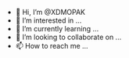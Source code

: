 - 👋 Hi, I’m @XDMOPAK
- 👀 I’m interested in ...
- 🌱 I’m currently learning ...
- 💞️ I’m looking to collaborate on ...
- 📫 How to reach me ...

<!---
XDMOPAK/XDMOPAK is a ✨ special ✨ repository because its `README.md` (this file) appears on your GitHub profile.
You can click the Preview link to take a look at your changes.
--->
